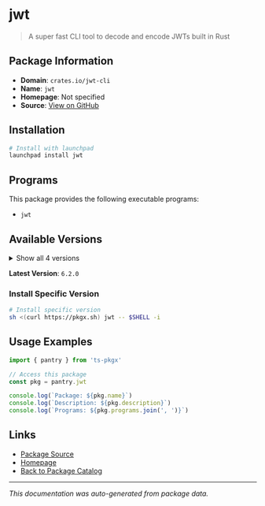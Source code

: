 # jwt

> A super fast CLI tool to decode and encode JWTs built in Rust

## Package Information

- **Domain**: `crates.io/jwt-cli`
- **Name**: `jwt`
- **Homepage**: Not specified
- **Source**: [View on GitHub](https://github.com/pkgxdev/pantry/tree/main/projects/crates.io/jwt-cli/package.yml)

## Installation

```bash
# Install with launchpad
launchpad install jwt
```

## Programs

This package provides the following executable programs:

- `jwt`

## Available Versions

<details>
<summary>Show all 4 versions</summary>

- `6.2.0`, `6.1.1`, `6.1.0`, `6.0.0`

</details>

**Latest Version**: `6.2.0`

### Install Specific Version

```bash
# Install specific version
sh <(curl https://pkgx.sh) jwt -- $SHELL -i
```

## Usage Examples

```typescript
import { pantry } from 'ts-pkgx'

// Access this package
const pkg = pantry.jwt

console.log(`Package: ${pkg.name}`)
console.log(`Description: ${pkg.description}`)
console.log(`Programs: ${pkg.programs.join(', ')}`)
```

## Links

- [Package Source](https://github.com/pkgxdev/pantry/tree/main/projects/crates.io/jwt-cli/package.yml)
- [Homepage](#)
- [Back to Package Catalog](../package-catalog.md)

---

*This documentation was auto-generated from package data.*
